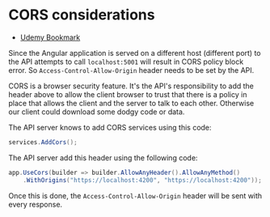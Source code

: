 # CORS considerations

- [Udemy Bookmark](https://www.udemy.com/course/build-an-app-with-aspnet-core-and-angular-from-scratch/learn/lecture/44315036#overview)

Since the Angular application is served on a different host (different port) to the API attempts to call `localhost:5001` will result in  CORS policy block error. So `Access-Control-Allow-Origin` header needs to be set by the API.

CORS is a browser security feature. It's the API's responsibility to add the header above to allow the client browser to trust that there is a policy in place that allows the client and the server to talk to each other. Otherwise our client could download some dodgy code or data.

The API server knows to add CORS services using this code:

```csharp
services.AddCors();
```

The API server add this header using the following code:

```csharp
app.UseCors(builder => builder.AllowAnyHeader().AllowAnyMethod()
    .WithOrigins("https://localhost:4200", "https://localhost:4200"));
```

Once this is done, the `Access-Control-Allow-Origin` header will be sent with every response.